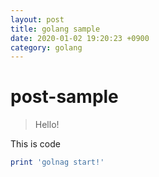 ```yaml
---
layout: post
title: golang sample
date: 2020-01-02 19:20:23 +0900
category: golang
---
```

# post-sample
> Hello!

This is code
```ruby
print 'golnag start!'
```